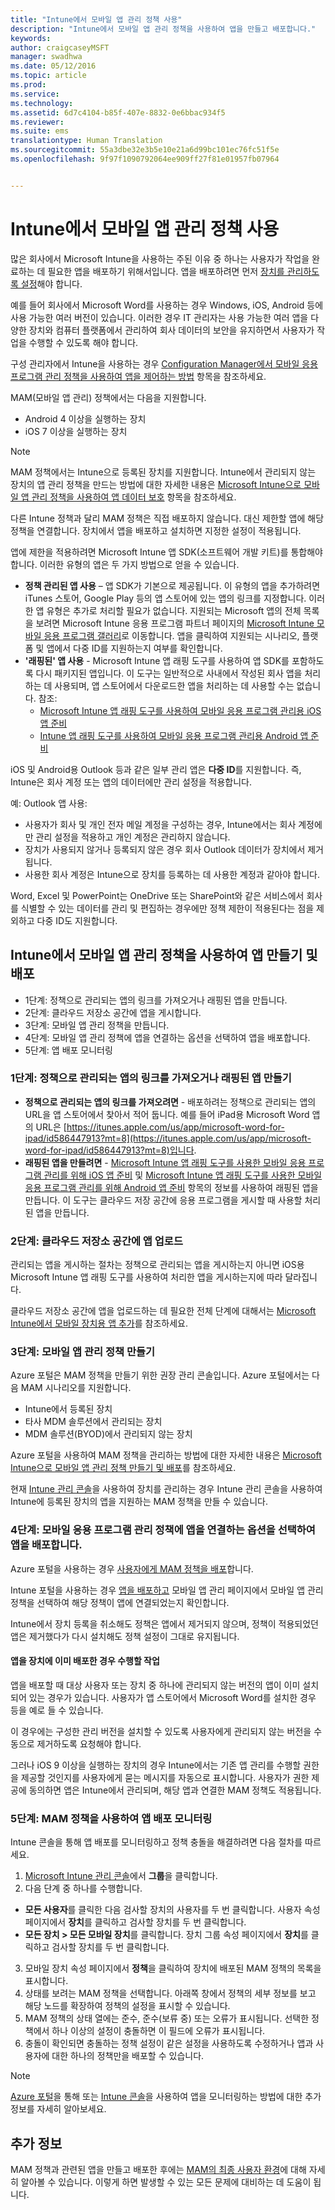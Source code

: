 ```yaml
---
title: "Intune에서 모바일 앱 관리 정책 사용"
description: "Intune에서 모바일 앱 관리 정책을 사용하여 앱을 만들고 배포합니다."
keywords: 
author: craigcaseyMSFT
manager: swadhwa
ms.date: 05/12/2016
ms.topic: article
ms.prod: 
ms.service: 
ms.technology: 
ms.assetid: 6d7c4104-b85f-407e-8832-0e6bbac934f5
ms.reviewer: 
ms.suite: ems
translationtype: Human Translation
ms.sourcegitcommit: 55a3dbe32e3b5e10e21a6d99bc101ec76fc51f5e
ms.openlocfilehash: 9f97f1090792064ee909ff27f81e01957fb07964


---
```


# Intune에서 모바일 앱 관리 정책 사용
많은 회사에서 Microsoft Intune을 사용하는 주된 이유 중 하나는 사용자가 작업을 완료하는 데 필요한 앱을 배포하기 위해서입니다. 앱을 배포하려면 먼저 [장치를 관리하도록 설정](https://docs.microsoft.com/intune/deploy-use/enroll-devices-in-microsoft-intune)해야 합니다.

예를 들어 회사에서 Microsoft Word를 사용하는 경우 Windows, iOS, Android 등에 사용 가능한 여러 버전이 있습니다. 이러한 경우 IT 관리자는 사용 가능한 여러 앱을 다양한 장치와 컴퓨터 플랫폼에서 관리하여 회사 데이터의 보안을 유지하면서 사용자가 작업을 수행할 수 있도록 해야 합니다.

구성 관리자에서 Intune을 사용하는 경우 [Configuration Manager에서 모바일 응용 프로그램 관리 정책을 사용하여 앱을 제어하는 방법](https://technet.microsoft.com/library/mt131414.aspx?f=255&MSPPError=-2147217396) 항목을 참조하세요.

MAM(모바일 앱 관리) 정책에서는 다음을 지원합니다.
- Android 4 이상을 실행하는 장치
- iOS 7 이상을 실행하는 장치

> [!NOTE]
> MAM 정책에서는 Intune으로 등록된 장치를 지원합니다. Intune에서 관리되지 않는 장치의 앱 관리 정책을 만드는 방법에 대한 자세한 내용은 [Microsoft Intune으로 모바일 앱 관리 정책을 사용하여 앱 데이터 보호](https://docs.microsoft.com/intune/deploy-use/protect-app-data-using-mobile-app-management-policies-with-microsoft-intune) 항목을 참조하세요.

다른 Intune 정책과 달리 MAM 정책은 직접 배포하지 않습니다. 대신 제한할 앱에 해당 정책을 연결합니다. 장치에서 앱을 배포하고 설치하면 지정한 설정이 적용됩니다.

앱에 제한을 적용하려면 Microsoft Intune 앱 SDK(소프트웨어 개발 키트)를 통합해야 합니다. 이러한 유형의 앱은 두 가지 방법으로 얻을 수 있습니다.

- **정책 관리된 앱 사용** – 앱 SDK가 기본으로 제공됩니다. 이 유형의 앱을 추가하려면 iTunes 스토어, Google Play 등의 앱 스토어에 있는 앱의 링크를 지정합니다. 이러한 앱 유형은 추가로 처리할 필요가 없습니다. 지원되는 Microsoft 앱의 전체 목록을 보려면 Microsoft Intune 응용 프로그램 파트너 페이지의 [Microsoft Intune 모바일 응용 프로그램 갤러리](https://www.microsoft.com/en-us/cloud-platform/microsoft-intune-partners)로 이동합니다. 앱을 클릭하여 지원되는 시나리오, 플랫폼 및 앱에서 다중 ID를 지원하는지 여부를 확인합니다.
- **'래핑된' 앱 사용** - Microsoft Intune 앱 래핑 도구를 사용하여 앱 SDK를 포함하도록 다시 패키지된 앱입니다. 이 도구는 일반적으로 사내에서 작성된 회사 앱을 처리하는 데 사용되며, 앱 스토어에서 다운로드한 앱을 처리하는 데 사용할 수는 없습니다. 참조:
  - [Microsoft Intune 앱 래핑 도구를 사용하여 모바일 응용 프로그램 관리용 iOS 앱 준비](https://docs.microsoft.com/intune/deploy-use/prepare-ios-apps-for-mobile-application-management-with-the-microsoft-intune-app-wrapping-tool)
  - [Intune 앱 래핑 도구를 사용하여 모바일 응용 프로그램 관리용 Android 앱 준비](https://docs.microsoft.com/intune/deploy-use/prepare-android-apps-for-mobile-application-management-with-the-microsoft-intune-app-wrapping-tool)

iOS 및 Android용 Outlook 등과 같은 일부 관리 앱은 **다중 ID**를 지원합니다. 즉, Intune은 회사 계정 또는 앱의 데이터에만 관리 설정을 적용합니다.

예: Outlook 앱 사용:
- 사용자가 회사 및 개인 전자 메일 계정을 구성하는 경우, Intune에서는 회사 계정에만 관리 설정을 적용하고 개인 계정은 관리하지 않습니다.
- 장치가 사용되지 않거나 등록되지 않은 경우 회사 Outlook 데이터가 장치에서 제거됩니다.
- 사용한 회사 계정은 Intune으로 장치를 등록하는 데 사용한 계정과 같아야 합니다.

Word, Excel 및 PowerPoint는 OneDrive 또는 SharePoint와 같은 서비스에서 회사를 식별할 수 있는 데이터를 관리 및 편집하는 경우에만 정책 제한이 적용된다는 점을 제외하고 다중 ID도 지원합니다.

## Intune에서 모바일 앱 관리 정책을 사용하여 앱 만들기 및 배포

- 1단계: 정책으로 관리되는 앱의 링크를 가져오거나 래핑된 앱을 만듭니다.
- 2단계: 클라우드 저장소 공간에 앱을 게시합니다.
- 3단계: 모바일 앱 관리 정책을 만듭니다.
- 4단계: 모바일 앱 관리 정책에 앱을 연결하는 옵션을 선택하여 앱을 배포합니다.
- 5단계: 앱 배포 모니터링

### 1단계: 정책으로 관리되는 앱의 링크를 가져오거나 래핑된 앱 만들기
- **정책으로 관리되는 앱의 링크를 가져오려면** - 배포하려는 정책으로 관리되는 앱의 URL을 앱 스토어에서 찾아서 적어 둡니다.
예를 들어 iPad용 Microsoft Word 앱의 URL은 [https://itunes.apple.com/us/app/microsoft-word-for-ipad/id586447913?mt=8](https://itunes.apple.com/us/app/microsoft-word-for-ipad/id586447913?mt=8)입니다.
- **래핑된 앱을 만들려면** - [Microsoft Intune 앱 래핑 도구를 사용한 모바일 응용 프로그램 관리를 위해 iOS 앱 준비](https://docs.microsoft.com/intune/deploy-use/prepare-ios-apps-for-mobile-application-management-with-the-microsoft-intune-app-wrapping-tool) 및 [Microsoft Intune 앱 래핑 도구를 사용한 모바일 응용 프로그램 관리를 위해 Android 앱 준비](https://docs.microsoft.com/intune/deploy-use/prepare-android-apps-for-mobile-application-management-with-the-microsoft-intune-app-wrapping-tool) 항목의 정보를 사용하여 래핑된 앱을 만듭니다. 이 도구는 클라우드 저장 공간에 응용 프로그램을 게시할 때 사용할 처리된 앱을 만듭니다.

### 2단계: 클라우드 저장소 공간에 앱 업로드
관리되는 앱을 게시하는 절차는 정책으로 관리되는 앱을 게시하는지 아니면 iOS용 Microsoft Intune 앱 래핑 도구를 사용하여 처리한 앱을 게시하는지에 따라 달라집니다.

클라우드 저장소 공간에 앱을 업로드하는 데 필요한 전체 단계에 대해서는 [Microsoft Intune에서 모바일 장치용 앱 추가](https://docs.microsoft.com/intune/deploy-use/add-apps-for-mobile-devices-in-microsoft-intune#add-the-app)를 참조하세요.

### 3단계: 모바일 앱 관리 정책 만들기
Azure 포털은 MAM 정책을 만들기 위한 권장 관리 콘솔입니다. Azure 포털에서는 다음 MAM 시나리오를 지원합니다.
- Intune에서 등록된 장치
- 타사 MDM 솔루션에서 관리되는 장치
- MDM 솔루션(BYOD)에서 관리되지 않는 장치

Azure 포털을 사용하여 MAM 정책을 관리하는 방법에 대한 자세한 내용은 [Microsoft Intune으로 모바일 앱 관리 정책 만들기 및 배포](https://docs.microsoft.com/intune/deploy-use/create-and-deploy-mobile-app-management-policies-with-microsoft-intune)를 참조하세요.

현재 [Intune 관리 콘솔](https://docs.microsoft.com/intune/deploy-use/configure-and-deploy-mobile-application-management-policies-in-the-microsoft-intune-console#-step-3-create-a-mobile-application-management-policy)을 사용하여 장치를 관리하는 경우 Intune 관리 콘솔을 사용하여 Intune에 등록된 장치의 앱을 지원하는 MAM 정책을 만들 수 있습니다.


### 4단계: 모바일 응용 프로그램 관리 정책에 앱을 연결하는 옵션을 선택하여 앱을 배포합니다.
Azure 포털을 사용하는 경우 [사용자에게 MAM 정책을 배포](https://docs.microsoft.com/intune/deploy-use/create-and-deploy-mobile-app-management-policies-with-microsoft-intune#deploy-a-policy-to-users)합니다.

Intune 포털을 사용하는 경우 [앱을 배포하고](https://docs.microsoft.com/intune/deploy-use/deploy-apps-in-microsoft-intune#deploy-an-app) 모바일 앱 관리 페이지에서 모바일 앱 관리 정책을 선택하여 해당 정책이 앱에 연결되었는지 확인합니다.

Intune에서 장치 등록을 취소해도 정책은 앱에서 제거되지 않으며, 정책이 적용되었던 앱은 제거했다가 다시 설치해도 정책 설정이 그대로 유지됩니다.

#### 앱을 장치에 이미 배포한 경우 수행할 작업

앱을 배포할 때 대상 사용자 또는 장치 중 하나에 관리되지 않는 버전의 앱이 이미 설치되어 있는 경우가 있습니다. 사용자가 앱 스토어에서 Microsoft Word를 설치한 경우 등을 예로 들 수 있습니다.

이 경우에는 구성한 관리 버전을 설치할 수 있도록 사용자에게 관리되지 않는 버전을 수동으로 제거하도록 요청해야 합니다.

그러나 iOS 9 이상을 실행하는 장치의 경우 Intune에서는 기존 앱 관리를 수행할 권한을 제공할 것인지를 사용자에게 묻는 메시지를 자동으로 표시합니다. 사용자가 권한 제공에 동의하면 앱은 Intune에서 관리되며, 해당 앱과 연결한 MAM 정책도 적용됩니다.


### 5단계: MAM 정책을 사용하여 앱 배포 모니터링
Intune 콘솔을 통해 앱 배포를 모니터링하고 정책 충돌을 해결하려면 다음 절차를 따르세요.

1. [Microsoft Intune 관리 콘솔](https://manage.microsoft.com/)에서 **그룹**을 클릭합니다.
2. 다음 단계 중 하나를 수행합니다.
  -  **모든 사용자**를 클릭한 다음 검사할 장치의 사용자를 두 번 클릭합니다. 사용자 속성 페이지에서 **장치**를 클릭하고 검사할 장치를 두 번 클릭합니다.
  -  **모든 장치 > 모든 모바일 장치**를 클릭합니다. 장치 그룹 속성 페이지에서 **장치**를 클릭하고 검사할 장치를 두 번 클릭합니다.
3. 모바일 장치 속성 페이지에서 **정책**을 클릭하여 장치에 배포된 MAM 정책의 목록을 표시합니다.
4. 상태를 보려는 MAM 정책을 선택합니다. 아래쪽 창에서 정책의 세부 정보를 보고 해당 노드를 확장하여 정책의 설정을 표시할 수 있습니다.
5.  MAM 정책의 상태 열에는 준수, 준수(보류 중) 또는 오류가 표시됩니다. 선택한 정책에서 하나 이상의 설정이 충돌하면 이 필드에 오류가 표시됩니다.
6.  충돌이 확인되면 충돌하는 정책 설정이 같은 설정을 사용하도록 수정하거나 앱과 사용자에 대한 하나의 정책만을 배포할 수 있습니다.

> [!NOTE]
> [Azure 포털](https://docs.microsoft.com/intune/deploy-use/monitor-mobile-app-management-policies-with-microsoft-intune)을 통해 또는 [Intune 콘솔](https://docs.microsoft.com/intune/deploy-use/monitor-apps-in-microsoft-intune)을 사용하여 앱을 모니터링하는 방법에 대한 추가 정보를 자세히 알아보세요.

## 추가 정보

MAM 정책과 관련된 앱을 만들고 배포한 후에는 [MAM의 최종 사용자 환경](end-user-experience-mam.md)에 대해 자세히 알아볼 수 있습니다. 이렇게 하면 발생할 수 있는 모든 문제에 대비하는 데 도움이 됩니다.



<!--HONumber=Aug16_HO1-->


